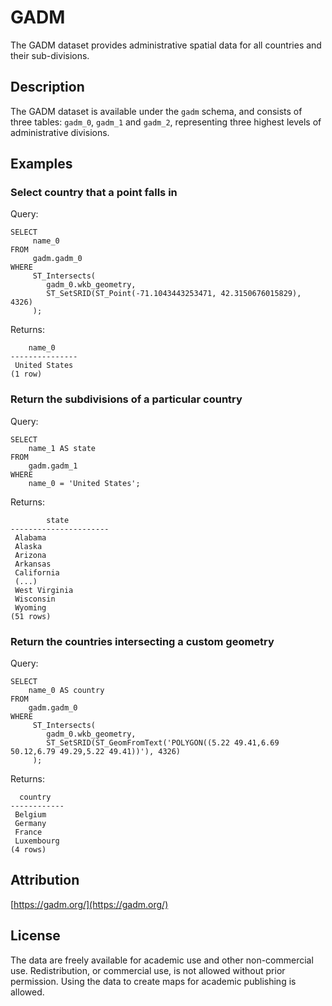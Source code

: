 # GADM

The GADM dataset provides administrative spatial data for all countries and their sub-divisions.

## Description

The GADM dataset is available under the `gadm` schema, and consists of three tables: `gadm_0`, `gadm_1` and `gadm_2`, representing three highest levels of administrative divisions.

## Examples

### Select country that a point falls in

Query:

    SELECT 
         name_0
    FROM 
         gadm.gadm_0
    WHERE 
         ST_Intersects(
            gadm_0.wkb_geometry, 
            ST_SetSRID(ST_Point(-71.1043443253471, 42.3150676015829), 4326)
         );

Returns:

        name_0     
    ---------------
     United States
    (1 row)

### Return the subdivisions of a particular country

Query:

    SELECT 
        name_1 AS state 
    FROM 
        gadm.gadm_1 
    WHERE 
        name_0 = 'United States';

Returns:

            state         
    ----------------------
     Alabama
     Alaska
     Arizona
     Arkansas
     California
     (...)
     West Virginia
     Wisconsin
     Wyoming
    (51 rows)

### Return the countries intersecting a custom geometry

Query:

    SELECT 
        name_0 AS country
    FROM 
        gadm.gadm_0 
    WHERE 
         ST_Intersects(
            gadm_0.wkb_geometry, 
            ST_SetSRID(ST_GeomFromText('POLYGON((5.22 49.41,6.69 50.12,6.79 49.29,5.22 49.41))'), 4326)
         );

Returns:

      country   
    ------------
     Belgium
     Germany
     France
     Luxembourg
    (4 rows)



## Attribution

[https://gadm.org/](https://gadm.org/)

## License

The data are freely available for academic use and other non-commercial use. Redistribution, or commercial use, is not allowed without prior permission. Using the data to create maps for academic publishing is allowed.